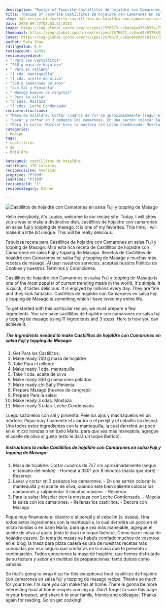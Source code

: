 ```yaml
---
description: "Recipe of Favorite Castillitos de hojaldre con Camarones en salsa Fuji y topping de Masago"
title: "Recipe of Favorite Castillitos de hojaldre con Camarones en salsa Fuji y topping de Masago"
slug: 349-recipe-of-favorite-castillitos-de-hojaldre-con-camarones-en-salsa-fuji-y-topping-de-masago
date: 2020-09-27T02:53:53.812Z
image: https://img-global.cpcdn.com/recipes/2576673_cc6acd4e8378b33a/751x532cq70/castillitos-de-hojaldre-con-camarones-en-salsa-fuji-y-topping-de-masago-foto-principal.jpg
thumbnail: https://img-global.cpcdn.com/recipes/2576673_cc6acd4e8378b33a/751x532cq70/castillitos-de-hojaldre-con-camarones-en-salsa-fuji-y-topping-de-masago-foto-principal.jpg
cover: https://img-global.cpcdn.com/recipes/2576673_cc6acd4e8378b33a/751x532cq70/castillitos-de-hojaldre-con-camarones-en-salsa-fuji-y-topping-de-masago-foto-principal.jpg
author: Rosa Shaw
ratingvalue: 4.5
reviewcount: 42061
recipeingredient:
- " Para los Castillitos"
- "250 g masa de hojaldre"
- " Para el relleno"
- "1 cda. mantequilla"
- "1 cda. aceite de oliva"
- "350 g camarones pelados"
- "c/n Sal y Pimienta"
- " Masago huevos de cangrejo"
- " Para la salsa"
- "3 cdas. Mostaza"
- "3 cdas. Leche Condensada"
recipeinstructions:
- "Masa de hojaldre: Cortar cuadros de 7x7 cm aproximadamente (segun el tamaño del molde)  Hornear a 350° por 8 minutos (hasta que dore)   Reservar."
- "Lavar y cortar en 3 pedazos los camarones. En una sartén colocar la mantequilla y el aceite de oliva, cuando este bien caliente colocar los camarones y salpimentar 3 minutos máximo.  Reservar."
- "Para la salsa: Mezclar bien la mostaza con Leche Condensada. Mezcla la salsa con los camarones. Rellenas los castillitos. Decora con Masago."
categories:
- Recipe
tags:
- castillitos
- de
- hojaldre

katakunci: castillitos de hojaldre 
nutrition: 170 calories
recipecuisine: American
preptime: "PT39M"
cooktime: "PT30M"
recipeyield: "1"
recipecategory: Dinner

---
```



![Castillitos de hojaldre con Camarones en salsa Fuji y topping de Masago](https://img-global.cpcdn.com/recipes/2576673_cc6acd4e8378b33a/751x532cq70/castillitos-de-hojaldre-con-camarones-en-salsa-fuji-y-topping-de-masago-foto-principal.jpg)

Hello everybody, it's Louise, welcome to our recipe site. Today, I will show you a way to make a distinctive dish, castillitos de hojaldre con camarones en salsa fuji y topping de masago. It is one of my favorites. This time, I will make it a little bit unique. This will be really delicious.

Fabulosa receta para Castillitos de hojaldre con Camarones en salsa Fuji y topping de Masago. Mira esta rica receta de Castillitos de hojaldre con Camarones en salsa Fuji y topping de Masago. Recetas de Castillitos de hojaldre con Camarones en salsa Fuji y topping de Masago y muchas más recetas de masago. Al usar nuestros servicios, aceptas nuestra Política de Cookies y nuestros Términos y Condiciones.

Castillitos de hojaldre con Camarones en salsa Fuji y topping de Masago is one of the most popular of current trending meals in the world. It's simple, it is quick, it tastes delicious. It is enjoyed by millions every day. They are fine and they look fantastic. Castillitos de hojaldre con Camarones en salsa Fuji y topping de Masago is something which I have loved my entire life.


To get started with this particular recipe, we must prepare a few ingredients. You can have castillitos de hojaldre con camarones en salsa fuji y topping de masago using 11 ingredients and 3 steps. Here is how you can achieve it.

<!--inarticleads1-->

##### The ingredients needed to make Castillitos de hojaldre con Camarones en salsa Fuji y topping de Masago:

1. Get  Para los Castillitos:
1. Make ready 250 g masa de hojaldre
1. Take  Para el relleno:
1. Make ready 1 cda. mantequilla
1. Take 1 cda. aceite de oliva
1. Make ready 350 g camarones pelados
1. Make ready c/n Sal y Pimienta
1. Prepare  Masago (huevos de cangrejo)
1. Prepare  Para la salsa:
1. Make ready 3 cdas. Mostaza
1. Make ready 3 cdas. Leche Condensada


Luego sazónelos con sal y pimienta. Pele los ajos y macháquelos en un mortero. Pique muy finamente el cilantro o el perejil y el cebollin (si desea). Una todos estos ingredientes con la mantequilla, la cual derretirá un poco en el micro hondas o en baño María, para que sea más manejable, agregue el aceite de oliva al gusto (esto le dará un toque Ibérico). 

<!--inarticleads2-->

##### Instructions to make Castillitos de hojaldre con Camarones en salsa Fuji y topping de Masago:

1. Masa de hojaldre: Cortar cuadros de 7x7 cm aproximadamente (segun el tamaño del molde)  - Hornear a 350° por 8 minutos (hasta que dore)   - Reservar.
1. Lavar y cortar en 3 pedazos los camarones. - En una sartén colocar la mantequilla y el aceite de oliva, cuando este bien caliente colocar los camarones y salpimentar 3 minutos máximo.  - Reservar.
1. Para la salsa: Mezclar bien la mostaza con Leche Condensada. - Mezcla la salsa con los camarones. - Rellenas los castillitos. - Decora con Masago.


Pique muy finamente el cilantro o el perejil y el cebollin (si desea). Una todos estos ingredientes con la mantequilla, la cual derretirá un poco en el micro hondas o en baño María, para que sea más manejable, agregue el aceite de oliva al gusto (esto le dará un toque Ibérico). Cómo hacer masa de hojaldre casero. En tema de masas ya habéis confiado muchos de vosotros en el blog, la masa para pizza casera es una de nuestras recetas más conocidas por eso seguro que confiarás en la masa que te presento a continuación. Todos conocemos la masa de hojaldre, que hemos disfrutado de su textura y sabor en multitud de preparaciones, tanto dulces como saladas. 

So that's going to wrap it up for this exceptional food castillitos de hojaldre con camarones en salsa fuji y topping de masago recipe. Thanks so much for your time. I'm sure you can make this at home. There is gonna be more interesting food at home recipes coming up. Don't forget to save this page in your browser, and share it to your family, friends and colleague. Thanks again for reading. Go on get cooking!
